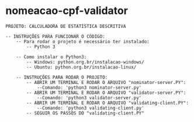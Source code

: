 # nomeacao-cpf-validator

    PROJETO: CALCULADORA DE ESTATÍSTICA DESCRITIVA

    -- INSTRUÇÕES PARA FUNCIONAR O CÓDIGO:
        -- Para rodar o projeto é necessário ter instalado:
            -- Python 3            
    
        -- Como instalar o Python3:
            -- Windows: python.org.br/instalacao-windows/
            -- Ubuntu: python.org.br/instalacao-linux/
                
        -- INSTRUÇÕES PARA RODAR O PROJETO:
            -- ABRIR UM TERMINAL E RODAR O ARQUIVO "nominator-server.PY":
                --Comando: 'python3 nominator-server.py'
            -- ABRIR UM TERMINAL E RODAR O ARQUIVO "validator-server.PY":
                --Comando: 'python3 validator-server.py'
            -- ABRIR UM TERMINAL E RODAR O ARQUIVO "validating-client.PY":
                --Comando: 'python3 validating-client.py'
            -- SEGUIR OS PASSOS DO "validating-client.PY"
